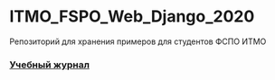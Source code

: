 # ITMO_FSPO_Web_Django_2020
Репозиторий для хранения примеров для студентов ФСПО ИТМО

### [Учебный журнал](https://docs.google.com/spreadsheets/d/1Z2WDx_rLAXnr0oDNE-PchbE--xvl3lV1Px8lZUwdKfM/edit?usp=sharing)
